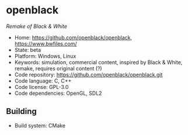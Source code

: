 # openblack

_Remake of Black & White_

- Home: https://github.com/openblack/openblack, https://www.bwfiles.com/
- State: beta
- Platform: Windows, Linux
- Keywords: simulation, commercial content, inspired by Black & White, remake, requires original content (?)
- Code repository: https://github.com/openblack/openblack.git
- Code language: C, C++
- Code license: GPL-3.0
- Code dependencies: OpenGL, SDL2

## Building

- Build system: CMake
